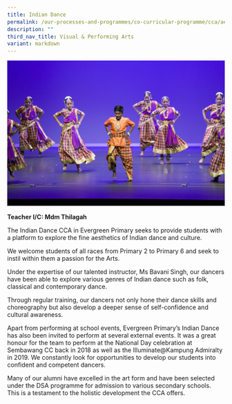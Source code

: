 ```yaml
---
title: Indian Dance
permalink: /our-processes-and-programmes/co-curricular-programme/cca/aesthetics/indian-dance/
description: ""
third_nav_title: Visual & Performing Arts
variant: markdown
---
```

![](/images/CCA%20Photos/ind45-15%20-%20k%20vejayalakshmy%20andrea%20(1).jpg)

**Teacher I/C:   Mdm Thilagah** 


The Indian Dance CCA in Evergreen Primary seeks to provide students with a platform to explore the fine aesthetics of Indian dance and culture.&nbsp;

We welcome students of all races from Primary 2 to Primary 6 and seek to instil within them a passion for the Arts.

Under the expertise of our talented instructor, Ms Bavani Singh, our dancers have been able to explore various genres of Indian dance such as folk, classical and contemporary dance.&nbsp;

Through regular training, our dancers not only hone their dance skills and choreography but also develop a deeper sense of self-confidence and cultural awareness.&nbsp;

Apart from performing at school events, Evergreen Primary’s Indian Dance has also been invited to perform at several external events. It was a great honour for the team to perform at the National Day celebration at Sembawang CC back in 2018 as well as the Illuminate@Kampung Admiralty in 2019. We constantly look for opportunities to develop our students into confident and competent dancers.

Many of our alumni have excelled in the art form and have been selected under the DSA programme for admission to various secondary schools. This is a testament to the holistic development the CCA offers.